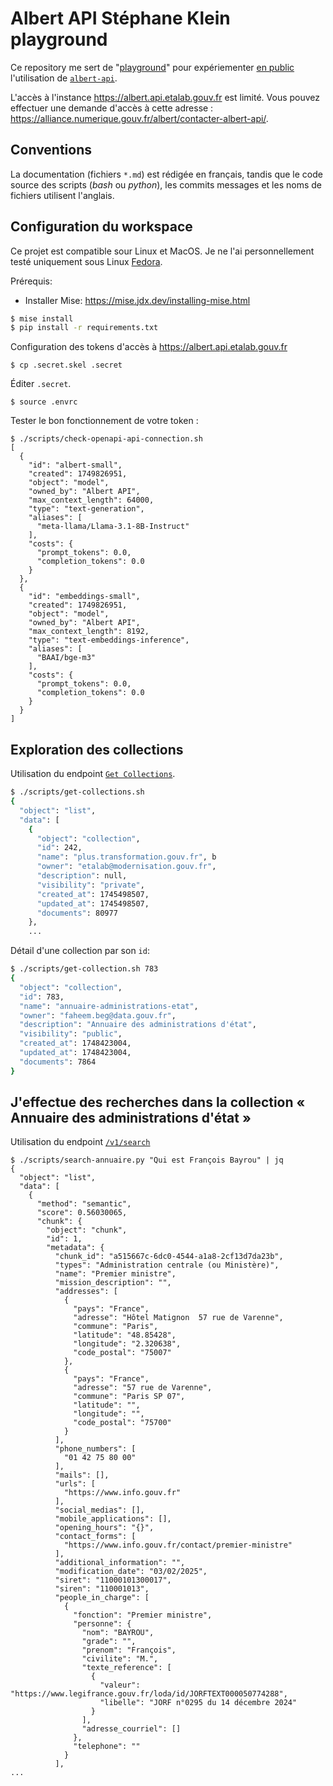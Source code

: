 # Albert API Stéphane Klein playground

Ce repository me sert de "[playground](https://notes.sklein.xyz/Playground/)" pour expériementer [en public](https://notes.sklein.xyz/Learn%20In%20Public/)
l'utilisation de [`albert-api`](https://github.com/etalab-ia/albert-api).

L'accès à l'instance <https://albert.api.etalab.gouv.fr> est limité.
Vous pouvez effectuer une demande d'accès à cette adresse : <https://alliance.numerique.gouv.fr/albert/contacter-albert-api/>.

## Conventions

La documentation (fichiers `*.md`) est rédigée en français, tandis que le code source des scripts (*bash* ou *python*), les commits messages et les noms de fichiers utilisent l'anglais.

## Configuration du workspace

Ce projet est compatible sour Linux et MacOS. Je ne l'ai personnellement testé uniquement sous Linux [Fedora](https://notes.sklein.xyz/Fedora/).

Prérequis:

- Installer Mise: https://mise.jdx.dev/installing-mise.html

```sh
$ mise install
$ pip install -r requirements.txt
```

Configuration des tokens d'accès à <https://albert.api.etalab.gouv.fr>

```
$ cp .secret.skel .secret
```

Éditer `.secret`.

```
$ source .envrc
```

Tester le bon fonctionnement de votre token :

```
$ ./scripts/check-openapi-api-connection.sh
[
  {
    "id": "albert-small",
    "created": 1749826951,
    "object": "model",
    "owned_by": "Albert API",
    "max_context_length": 64000,
    "type": "text-generation",
    "aliases": [
      "meta-llama/Llama-3.1-8B-Instruct"
    ],
    "costs": {
      "prompt_tokens": 0.0,
      "completion_tokens": 0.0
    }
  },
  {
    "id": "embeddings-small",
    "created": 1749826951,
    "object": "model",
    "owned_by": "Albert API",
    "max_context_length": 8192,
    "type": "text-embeddings-inference",
    "aliases": [
      "BAAI/bge-m3"
    ],
    "costs": {
      "prompt_tokens": 0.0,
      "completion_tokens": 0.0
    }
  }
]
```

## Exploration des collections

Utilisation du endpoint [`Get Collections`](https://albert.api.etalab.gouv.fr/documentation#tag/Collections/operation/get_collections_v1_collections_get).

```sh
$ ./scripts/get-collections.sh
{
  "object": "list",
  "data": [
    {
      "object": "collection",
      "id": 242,
      "name": "plus.transformation.gouv.fr", b
      "owner": "etalab@modernisation.gouv.fr",
      "description": null,
      "visibility": "private",
      "created_at": 1745498507,
      "updated_at": 1745498507,
      "documents": 80977
    },
    ...
```

Détail d'une collection par son `id`:

```sh
$ ./scripts/get-collection.sh 783
{
  "object": "collection",
  "id": 783,
  "name": "annuaire-administrations-etat",
  "owner": "faheem.beg@data.gouv.fr",
  "description": "Annuaire des administrations d'état",
  "visibility": "public",
  "created_at": 1748423004,
  "updated_at": 1748423004,
  "documents": 7864
}
```

## J'effectue des recherches dans la collection « Annuaire des administrations d'état »

Utilisation du endpoint [`/v1/search`](https://albert.api.etalab.gouv.fr/documentation#tag/Search)

```
$ ./scripts/search-annuaire.py "Qui est François Bayrou" | jq
{
  "object": "list",
  "data": [
    {
      "method": "semantic",
      "score": 0.56030065,
      "chunk": {
        "object": "chunk",
        "id": 1,
        "metadata": {
          "chunk_id": "a515667c-6dc0-4544-a1a8-2cf13d7da23b",
          "types": "Administration centrale (ou Ministère)",
          "name": "Premier ministre",
          "mission_description": "",
          "addresses": [
            {
              "pays": "France",
              "adresse": "Hôtel Matignon  57 rue de Varenne",
              "commune": "Paris",
              "latitude": "48.85428",
              "longitude": "2.320638",
              "code_postal": "75007"
            },
            {
              "pays": "France",
              "adresse": "57 rue de Varenne",
              "commune": "Paris SP 07",
              "latitude": "",
              "longitude": "",
              "code_postal": "75700"
            }
          ],
          "phone_numbers": [
            "01 42 75 80 00"
          ],
          "mails": [],
          "urls": [
            "https://www.info.gouv.fr"
          ],
          "social_medias": [],
          "mobile_applications": [],
          "opening_hours": "{}",
          "contact_forms": [
            "https://www.info.gouv.fr/contact/premier-ministre"
          ],
          "additional_information": "",
          "modification_date": "03/02/2025",
          "siret": "11000101300017",
          "siren": "110001013",
          "people_in_charge": [
            {
              "fonction": "Premier ministre",
              "personne": {
                "nom": "BAYROU",
                "grade": "",
                "prenom": "François",
                "civilite": "M.",
                "texte_reference": [
                  {
                    "valeur": "https://www.legifrance.gouv.fr/loda/id/JORFTEXT000050774288",
                    "libelle": "JORF n°0295 du 14 décembre 2024"
                  }
                ],
                "adresse_courriel": []
              },
              "telephone": ""
            }
          ],
...
```
